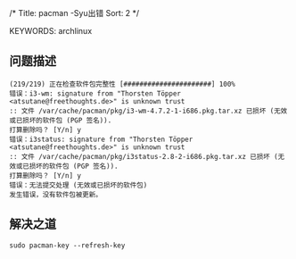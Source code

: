 /*
  Title: pacman -Syu出错
  Sort: 2
  */

KEYWORDS: archlinux

## 问题描述

```
(219/219) 正在检查软件包完整性 [######################] 100%
错误：i3-wm: signature from "Thorsten Töpper <atsutane@freethoughts.de>" is unknown trust
:: 文件 /var/cache/pacman/pkg/i3-wm-4.7.2-1-i686.pkg.tar.xz 已损坏 (无效或已损坏的软件包 (PGP 签名)).
打算删除吗？ [Y/n] y
错误：i3status: signature from "Thorsten Töpper <atsutane@freethoughts.de>" is unknown trust
:: 文件 /var/cache/pacman/pkg/i3status-2.8-2-i686.pkg.tar.xz 已损坏 (无效或已损坏的软件包 (PGP 签名)).
打算删除吗？ [Y/n] y
错误：无法提交处理 (无效或已损坏的软件包)
发生错误，没有软件包被更新。

```

## 解决之道

`sudo pacman-key --refresh-key`
